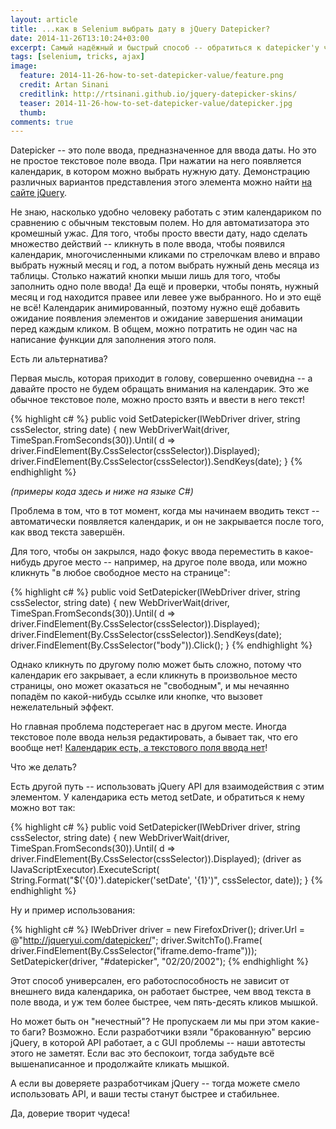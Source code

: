 ```yaml
---
layout: article
title: ...как в Selenium выбрать дату в jQuery Datepicker?
date: 2014-11-26T13:10:24+03:00
excerpt: Самый надёжный и быстрый способ -- обратиться к datepicker'у через jQuery API при помощи JavascriptExecutor
tags: [selenium, tricks, ajax]
image:
  feature: 2014-11-26-how-to-set-datepicker-value/feature.png
  credit: Artan Sinani
  creditlink: http://rtsinani.github.io/jquery-datepicker-skins/
  teaser: 2014-11-26-how-to-set-datepicker-value/datepicker.jpg
  thumb:
comments: true
---
```

Datepicker -- это поле ввода, предназначенное для ввода даты. Но это не простое текстовое поле ввода. При нажатии на него появляется календарик, в котором можно выбрать нужную дату. Демонстрацию различных вариантов представления этого элемента можно найти [на сайте jQuery](http://jqueryui.com/datepicker/).

Не знаю, насколько удобно человеку работать с этим календариком по сравнению с обычным текстовым полем. Но для автоматизатора это кромешный ужас. Для того, чтобы просто ввести дату, надо сделать множество действий -- кликнуть в поле ввода, чтобы появился календарик, многочисленными кликами по стрелочкам влево и вправо выбрать нужный месяц и год, а потом выбрать нужный день месяца из таблицы. Столько нажатий кнопки мыши лишь для того, чтобы заполнить одно поле ввода! Да ещё и проверки, чтобы понять, нужный месяц и год находится правее или левее уже выбранного. Но и это ещё не всё! Календарик анимированный, поэтому нужно ещё добавить ожидание появления элементов и ожидание завершения анимации перед каждым кликом. В общем, можно потратить не один час на написание функции для заполнения этого поля.

Есть ли альтернатива?

Первая мысль, которая приходит в голову, совершенно очевидна -- а давайте просто не будем обращать внимания на календарик. Это же обычное текстовое поле, можно просто взять и ввести в него текст!

{% highlight c# %}
public void SetDatepicker(IWebDriver driver, string cssSelector, string date)
{
    new WebDriverWait(driver, TimeSpan.FromSeconds(30)).Until<bool>(
        d => driver.FindElement(By.CssSelector(cssSelector)).Displayed);
    driver.FindElement(By.CssSelector(cssSelector)).SendKeys(date);
}
{% endhighlight %}

_(примеры кода здесь и ниже на языке C#)_

Проблема в том, что в тот момент, когда мы начинаем вводить текст -- автоматически появляется календарик, и он не закрывается после того, как ввод текста завершён.

Для того, чтобы он закрылся, надо фокус ввода переместить в какое-нибудь другое место -- например, на другое поле ввода, или можно кликнуть "в любое свободное место на странице":

{% highlight c# %}
public void SetDatepicker(IWebDriver driver, string cssSelector, string date)
{
    new WebDriverWait(driver, TimeSpan.FromSeconds(30)).Until<bool>(
        d => driver.FindElement(By.CssSelector(cssSelector)).Displayed);
    driver.FindElement(By.CssSelector(cssSelector)).SendKeys(date);
    driver.FindElement(By.CssSelector("body")).Click();
}
{% endhighlight %}

Однако кликнуть по другому полю может быть сложно, потому что календарик его закрывает, а если кликнуть в произвольное место страницы, оно может оказаться не "свободным", и мы нечаянно попадём по какой-нибудь ссылке или кнопке, что вызовет нежелательный эффект.

Но главная проблема подстерегает нас в другом месте. Иногда текстовое поле ввода нельзя редактировать, а бывает так, что его вообще нет! [Календарик есть, а текстового поля ввода нет](http://jqueryui.com/datepicker/#inline)!

Что же делать?

Есть другой путь -- использовать jQuery API для взаимодействия с этим элементом. У календарика есть метод setDate, и обратиться к нему можно вот так:

{% highlight c# %}
public void SetDatepicker(IWebDriver driver, string cssSelector, string date)
{
    new WebDriverWait(driver, TimeSpan.FromSeconds(30)).Until<bool>(
        d => driver.FindElement(By.CssSelector(cssSelector)).Displayed);
    (driver as IJavaScriptExecutor).ExecuteScript(
        String.Format("$('{0}').datepicker('setDate', '{1}')", cssSelector, date));
}
{% endhighlight %}

Ну и пример использования:

{% highlight c# %}
IWebDriver driver = new FirefoxDriver();
driver.Url = @"http://jqueryui.com/datepicker/";
driver.SwitchTo().Frame(
    driver.FindElement(By.CssSelector("iframe.demo-frame")));
SetDatepicker(driver, "#datepicker", "02/20/2002");
{% endhighlight %}

Этот способ универсален, его работоспособность не зависит от внешнего вида календарика, он работает быстрее, чем ввод текста в поле ввода, и уж тем более быстрее, чем пять-десять кликов мышкой.

Но может быть он "нечестный"? Не пропускаем ли мы при этом какие-то баги? Возможно. Если разработчики взяли "бракованную" версию jQuery, в которой API работает, а с GUI проблемы -- наши автотесты этого не заметят. Если вас это беспокоит, тогда забудьте всё вышенаписанное и продолжайте кликать мышкой.

А если вы доверяете разработчикам jQuery -- тогда можете смело использовать API, и ваши тесты станут быстрее и стабильнее.

Да, доверие творит чудеса!
